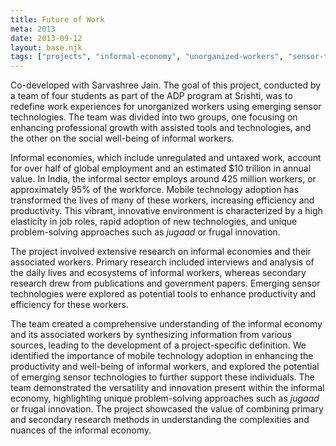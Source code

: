 ```yaml
---
title: Future of Work
meta: 2013
date: 2013-09-12
layout: base.njk
tags: ["projects", "informal-economy", "unorganized-workers", "sensor-technology", "professional-growth", "social-well-being", "mobile-technology", "workforce-innovation", "india-workforce", "jugaad", "frugal-innovation", "productivity-tools", "emerging-tech", "social-impact", "adp-program", "primary-research", "secondary-research", "worker-ecosystems", "economic-empowerment", "digital-inclusion", "worker-support", "informal-sector", "research-synthesis", "technology-adoption", "work-efficiency", "sensor-based-solutions", "economic-resilience", "team-collaboration", "job-elasticity", "mobile-productivity", "social-innovation"]
--- 
```


Co-developed with Sarvashree Jain. The goal of this project, conducted by a team of four students as part of the ADP program at Srishti, was to redefine work experiences for unorganized workers using emerging sensor technologies. The team was divided into two groups, one focusing on enhancing professional growth with assisted tools and technologies, and the other on the social well-being of informal workers.

Informal economies, which include unregulated and untaxed work, account for over half of global employment and an estimated $10 trillion in annual value. In India, the informal sector employs around 425 million workers, or approximately 95% of the workforce. Mobile technology adoption has transformed the lives of many of these workers, increasing efficiency and productivity. This vibrant, innovative environment is characterized by a high elasticity in job roles, rapid adoption of new technologies, and unique problem-solving approaches such as *jugaad* or frugal innovation.

The project involved extensive research on informal economies and their associated workers. Primary research included interviews and analysis of the daily lives and ecosystems of informal workers, whereas secondary research drew from publications and government papers. Emerging sensor technologies were explored as potential tools to enhance productivity and efficiency for these workers.

The team created a comprehensive understanding of the informal economy and its associated workers by synthesizing information from various sources, leading to the development of a project-specific definition. We identified the importance of mobile technology adoption in enhancing the productivity and well-being of informal workers, and explored the potential of emerging sensor technologies to further support these individuals. The team demonstrated the versatility and innovation present within the informal economy, highlighting unique problem-solving approaches such as *jugaad* or frugal innovation. The project showcased the value of combining primary and secondary research methods in understanding the complexities and nuances of the informal economy.
